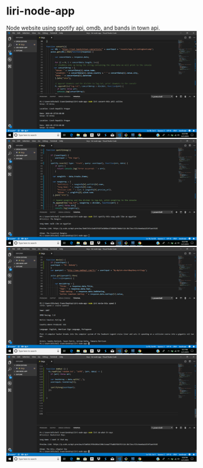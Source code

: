 # liri-node-app
Node website using spotify api, omdb, and bands in town api. 
![](images/concert-this.png)
![](images/spotify-this-song.png)
![](images/movie-this.png)
![](images/do-what-it-says.png)
